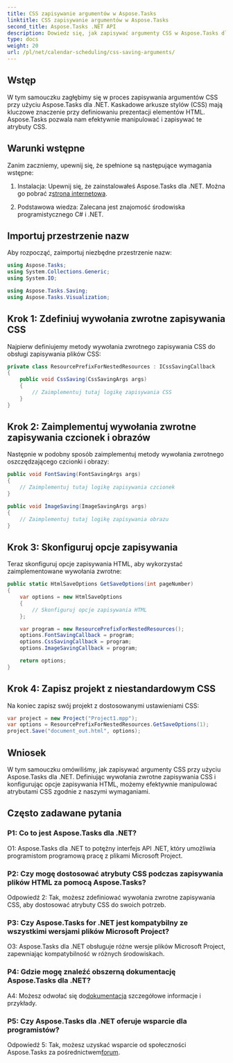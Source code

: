 ```yaml
---
title: CSS zapisywanie argumentów w Aspose.Tasks
linktitle: CSS zapisywanie argumentów w Aspose.Tasks
second_title: Aspose.Tasks .NET API
description: Dowiedz się, jak zapisywać argumenty CSS w Aspose.Tasks dla .NET, aby dostosować dane wyjściowe HTML. Ulepsz prezentację dzięki dostosowanym ustawieniom CSS.
type: docs
weight: 20
url: /pl/net/calendar-scheduling/css-saving-arguments/
---
```

## Wstęp

W tym samouczku zagłębimy się w proces zapisywania argumentów CSS przy użyciu Aspose.Tasks dla .NET. Kaskadowe arkusze stylów (CSS) mają kluczowe znaczenie przy definiowaniu prezentacji elementów HTML. Aspose.Tasks pozwala nam efektywnie manipulować i zapisywać te atrybuty CSS.

## Warunki wstępne

Zanim zaczniemy, upewnij się, że spełnione są następujące wymagania wstępne:

1.  Instalacja: Upewnij się, że zainstalowałeś Aspose.Tasks dla .NET. Można go pobrać z[strona internetowa](https://releases.aspose.com/tasks/net/).

2. Podstawowa wiedza: Zalecana jest znajomość środowiska programistycznego C# i .NET.

## Importuj przestrzenie nazw

Aby rozpocząć, zaimportuj niezbędne przestrzenie nazw:

```csharp
using Aspose.Tasks;
using System.Collections.Generic;
using System.IO;

using Aspose.Tasks.Saving;
using Aspose.Tasks.Visualization;

```
## Krok 1: Zdefiniuj wywołania zwrotne zapisywania CSS

Najpierw definiujemy metody wywołania zwrotnego zapisywania CSS do obsługi zapisywania plików CSS:

```csharp
private class ResourcePrefixForNestedResources : ICssSavingCallback
{
    public void CssSaving(CssSavingArgs args)
    {
        // Zaimplementuj tutaj logikę zapisywania CSS
    }
}
```

## Krok 2: Zaimplementuj wywołania zwrotne zapisywania czcionek i obrazów

Następnie w podobny sposób zaimplementuj metody wywołania zwrotnego oszczędzającego czcionki i obrazy:

```csharp
public void FontSaving(FontSavingArgs args)
{
    // Zaimplementuj tutaj logikę zapisywania czcionek
}

public void ImageSaving(ImageSavingArgs args)
{
    // Zaimplementuj tutaj logikę zapisywania obrazu
}
```

## Krok 3: Skonfiguruj opcje zapisywania

Teraz skonfiguruj opcje zapisywania HTML, aby wykorzystać zaimplementowane wywołania zwrotne:

```csharp
public static HtmlSaveOptions GetSaveOptions(int pageNumber)
{
    var options = new HtmlSaveOptions
    {
        // Skonfiguruj opcje zapisywania HTML
    };

    var program = new ResourcePrefixForNestedResources();
    options.FontSavingCallback = program;
    options.CssSavingCallback = program;
    options.ImageSavingCallback = program;

    return options;
}
```

## Krok 4: Zapisz projekt z niestandardowym CSS

Na koniec zapisz swój projekt z dostosowanymi ustawieniami CSS:

```csharp
var project = new Project("Project1.mpp");
var options = ResourcePrefixForNestedResources.GetSaveOptions(1);
project.Save("document_out.html", options);
```

## Wniosek

W tym samouczku omówiliśmy, jak zapisywać argumenty CSS przy użyciu Aspose.Tasks dla .NET. Definiując wywołania zwrotne zapisywania CSS i konfigurując opcje zapisywania HTML, możemy efektywnie manipulować atrybutami CSS zgodnie z naszymi wymaganiami.

## Często zadawane pytania

### P1: Co to jest Aspose.Tasks dla .NET?

O1: Aspose.Tasks dla .NET to potężny interfejs API .NET, który umożliwia programistom programową pracę z plikami Microsoft Project.

### P2: Czy mogę dostosować atrybuty CSS podczas zapisywania plików HTML za pomocą Aspose.Tasks?

Odpowiedź 2: Tak, możesz zdefiniować wywołania zwrotne zapisywania CSS, aby dostosować atrybuty CSS do swoich potrzeb.

### P3: Czy Aspose.Tasks for .NET jest kompatybilny ze wszystkimi wersjami plików Microsoft Project?

O3: Aspose.Tasks dla .NET obsługuje różne wersje plików Microsoft Project, zapewniając kompatybilność w różnych środowiskach.

### P4: Gdzie mogę znaleźć obszerną dokumentację Aspose.Tasks dla .NET?

 A4: Możesz odwołać się do[dokumentacja](https://reference.aspose.com/tasks/net/) szczegółowe informacje i przykłady.

### P5: Czy Aspose.Tasks dla .NET oferuje wsparcie dla programistów?

 Odpowiedź 5: Tak, możesz uzyskać wsparcie od społeczności Aspose.Tasks za pośrednictwem[forum](https://forum.aspose.com/c/tasks/15).